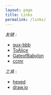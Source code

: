 ```yaml
---
layout: page
title: Links
permalink: /links/
---
```




*友链 :*

- [qux-bbb](http://qux-bbb.github.io/)
- [ToAlice](https://toalice.github.io/)
- [GateofBabylon](http://45.77.13.75:1234/)
- [ccmr](http://www.cnblogs.com/ccmr)





*工具* :

- [hexed](https://hexed.it/)
- [draw.io](https://www.draw.io/)

